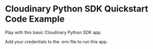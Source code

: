 Cloudinary Python SDK Quickstart Code Example
======================================================

Play with this basic Cloudinary Python SDK app.

Add your credentials to the .env file to run this app.
